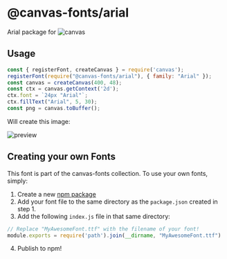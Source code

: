 @canvas-fonts/arial
====

Arial package for ![canvas](https://npmjs.org/package/canvas)

## Usage

```js
const { registerFont, createCanvas } = require('canvas');
registerFont(require("@canvas-fonts/arial"), { family: "Arial" });
const canvas = createCanvas(400, 48);
const ctx = canvas.getContext('2d');
ctx.font = `24px "Arial"`;
ctx.fillText("Arial", 5, 30);
const png = canvas.toBuffer();
```

Will create this image:

![preview](https://github.com/retrohacker/canvas-fonts/raw/master/previews/arial.png)

## Creating your own Fonts

This font is part of the canvas-fonts collection. To use your own fonts, simply:

1. Create a new [npm package](https://docs.npmjs.com/creating-node-js-modules)
2. Add your font file to the same directory as the `package.json` created in step 1.
3. Add the following `index.js` file in that same directory:

```js
// Replace "MyAwesomeFont.ttf" with the filename of your font!
module.exports = require('path').join(__dirname, "MyAwesomeFont.ttf")
```

4. Publish to npm!